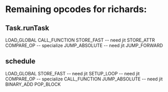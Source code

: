# Remaining opcodes for richards:

## Task.runTask

LOAD_GLOBAL
CALL_FUNCTION
STORE_FAST -- need jit
STORE_ATTR
COMPARE_OP -- specialize
JUMP_ABSOLUTE -- need jit
JUMP_FORWARD

## schedule

LOAD_GLOBAL
STORE_FAST -- need jit
SETUP_LOOP -- need jit
COMPARE_OP -- specialize
CALL_FUNCTION
JUMP_ABSOLUTE -- need jit
BINARY_ADD
POP_BLOCK
